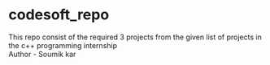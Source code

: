 # codesoft_repo
This repo consist of the required 3 projects from the given list of projects in the c++ programming internship
<br>
Author - Soumik kar
 
